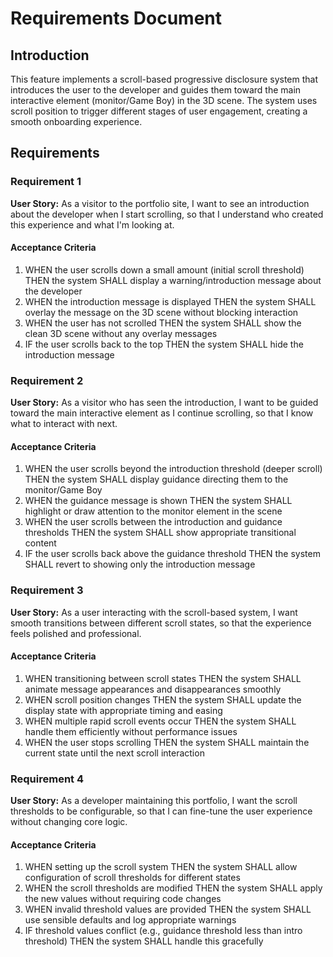 # Requirements Document

## Introduction

This feature implements a scroll-based progressive disclosure system that introduces the user to the developer and guides them toward the main interactive element (monitor/Game Boy) in the 3D scene. The system uses scroll position to trigger different stages of user engagement, creating a smooth onboarding experience.

## Requirements

### Requirement 1

**User Story:** As a visitor to the portfolio site, I want to see an introduction about the developer when I start scrolling, so that I understand who created this experience and what I'm looking at.

#### Acceptance Criteria

1. WHEN the user scrolls down a small amount (initial scroll threshold) THEN the system SHALL display a warning/introduction message about the developer
2. WHEN the introduction message is displayed THEN the system SHALL overlay the message on the 3D scene without blocking interaction
3. WHEN the user has not scrolled THEN the system SHALL show the clean 3D scene without any overlay messages
4. IF the user scrolls back to the top THEN the system SHALL hide the introduction message

### Requirement 2

**User Story:** As a visitor who has seen the introduction, I want to be guided toward the main interactive element as I continue scrolling, so that I know what to interact with next.

#### Acceptance Criteria

1. WHEN the user scrolls beyond the introduction threshold (deeper scroll) THEN the system SHALL display guidance directing them to the monitor/Game Boy
2. WHEN the guidance message is shown THEN the system SHALL highlight or draw attention to the monitor element in the scene
3. WHEN the user scrolls between the introduction and guidance thresholds THEN the system SHALL show appropriate transitional content
4. IF the user scrolls back above the guidance threshold THEN the system SHALL revert to showing only the introduction message

### Requirement 3

**User Story:** As a user interacting with the scroll-based system, I want smooth transitions between different scroll states, so that the experience feels polished and professional.

#### Acceptance Criteria

1. WHEN transitioning between scroll states THEN the system SHALL animate message appearances and disappearances smoothly
2. WHEN scroll position changes THEN the system SHALL update the display state with appropriate timing and easing
3. WHEN multiple rapid scroll events occur THEN the system SHALL handle them efficiently without performance issues
4. WHEN the user stops scrolling THEN the system SHALL maintain the current state until the next scroll interaction

### Requirement 4

**User Story:** As a developer maintaining this portfolio, I want the scroll thresholds to be configurable, so that I can fine-tune the user experience without changing core logic.

#### Acceptance Criteria

1. WHEN setting up the scroll system THEN the system SHALL allow configuration of scroll thresholds for different states
2. WHEN the scroll thresholds are modified THEN the system SHALL apply the new values without requiring code changes
3. WHEN invalid threshold values are provided THEN the system SHALL use sensible defaults and log appropriate warnings
4. IF threshold values conflict (e.g., guidance threshold less than intro threshold) THEN the system SHALL handle this gracefully